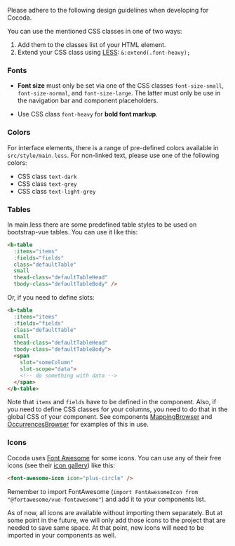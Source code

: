 Please adhere to the following design guidelines when developing for Cocoda.

You can use the mentioned CSS classes in one of two ways:

1. Add them to the classes list of your HTML element.
2. Extend your CSS class using [LESS](http://lesscss.org): `&:extend(.font-heavy);`

### Fonts

* **Font size** must only be set via one of the CSS classes `font-size-small`, `font-size-normal`, and `font-size-large`. The latter must only be use in the navigation bar and component placeholders.

* Use CSS class `font-heavy` for **bold font markup**.

### Colors

For interface elements, there is a range of pre-defined colors available in `src/style/main.less`. For non-linked text, please use one of the following colors:

* CSS class `text-dark`
* CSS class `text-grey`
* CSS class `text-light-grey`

### Tables

In main.less there are some predefined table styles to be used on bootstrap-vue tables. You can use it like this:

```html
<b-table
  :items="items"
  :fields="fields"
  class="defaultTable"
  small
  thead-class="defaultTableHead"
  tbody-class="defaultTableBody" />
```

Or, if you need to define slots:

```html
<b-table
  :items="items"
  :fields="fields"
  class="defaultTable"
  small
  thead-class="defaultTableHead"
  tbody-class="defaultTableBody">
  <span
    slot="someColumn"
    slot-scope="data">
    <!-- do something with data -->
  </span>
</b-table>
```

Note that `items` and `fields` have to be defined in the component. Also, if you need to define CSS classes for your columns, you need to do that in the global CSS of your component. See components [MappingBrowser](#mappingbrowser) and [OccurrencesBrowser](#occurrencesbrowser) for examples of this in use.

### Icons
Cocoda uses [Font Awesome](https://fontawesome.com/) for some icons. You can use any of their free icons (see their [icon gallery](https://fontawesome.com/icons?d=gallery&m=free)) like this:

```html
<font-awesome-icon icon="plus-circle" />
```

Remember to import FontAwesome (`import FontAwesomeIcon from "@fortawesome/vue-fontawesome"`) and add it to your components list.

As of now, all icons are available without importing them separately. But at some point in the future, we will only add those icons to the project that are needed to save same space. At that point, new icons will need to be imported in your components as well.
